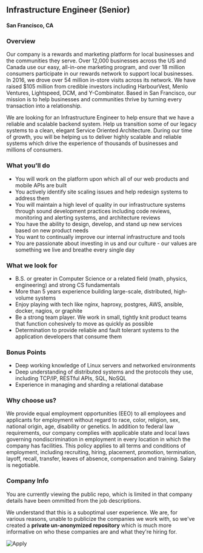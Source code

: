 ## Infrastructure Engineer (Senior)
#### San Francisco, CA

### Overview
Our company is a rewards and marketing platform for local businesses and the communities they serve. Over 12,000 businesses across the US and Canada use our easy, all-in-one marketing program, and over 18 million consumers participate in our rewards network to support local businesses. In 2016, we drove over 54 million in-store visits across its network. We have raised $105 million from credible investors including HarbourVest, Menlo Ventures, Lightspeed, DCM, and Y-Combinator. Based in San Francisco, our mission is to help businesses and communities thrive by turning every transaction into a relationship.

We are looking for an Infrastructure Engineer to help ensure that we have a reliable and scalable backend system. Help us transition some of our legacy systems to a clean, elegant Service Oriented Architecture. During our time of growth, you will be helping us to deliver highly scalable and reliable systems which drive the experience of thousands of businesses and millions of consumers.

### What you'll do
+ You will work on the platform upon which all of our web products and mobile APIs are built
+ You actively identify site scaling issues and help redesign systems to address them
+ You will maintain a high level of quality in our infrastructure systems through sound development practices including code reviews, monitoring and alerting systems, and architecture reviews
+ You have the ability to design, develop, and stand up new services based on new product needs
+ You want to continually improve our internal infrastructure and tools
+ You are passionate about investing in us and our culture - our values are something we live and breathe every single day

### What we look for
+ B.S. or greater in Computer Science or a related field (math, physics, engineering) and strong CS fundamentals
+ More than 5 years experience building large-scale, distributed, high-volume systems
+ Enjoy playing with tech like nginx, haproxy, postgres, AWS, ansible, docker, nagios, or graphite
+ Be a strong team player. We work in small, tightly knit product teams that function cohesively to move as quickly as possible
+ Determination to provide reliable and fault tolerant systems to the application developers that consume them

### Bonus Points
+ Deep working knowledge of Linux servers and networked environments
+ Deep understanding of distributed systems and the protocols they use, including TCP/IP, RESTful APIs, SQL, NoSQL
+ Experience in managing and sharding a relational database
### Why choose us?
We provide equal employment opportunities (EEO) to all employees and applicants for employment without regard to race, color, religion, sex, national origin, age, disability or genetics. In addition to federal law requirements, our company complies with applicable state and local laws governing nondiscrimination in employment in every location in which the company has facilities. This policy applies to all terms and conditions of employment, including recruiting, hiring, placement, promotion, termination, layoff, recall, transfer, leaves of absence, compensation and training.
Salary is negotiable.


### Company Info
You are currently viewing the public repo, which is limited in that company details have been ommitted from the job descriptions.  
    
We understand that this is a suboptimal user experience.  We are, for various reasons, unable to publicize the companies we work with, so we've
created a **private un-anonymized repository** which is much more informative on who these companies are and what they're hiring for.  
    
![Apply](https://dabuttonfactory.com/button.png?t=Apply&f=Calibri-Bold&ts=24&tc=fff&tshs=1&tshc=000&hp=20&vp=8&c=5&bgt=gradient&bgc=3d85c6&ebgc=073763)
